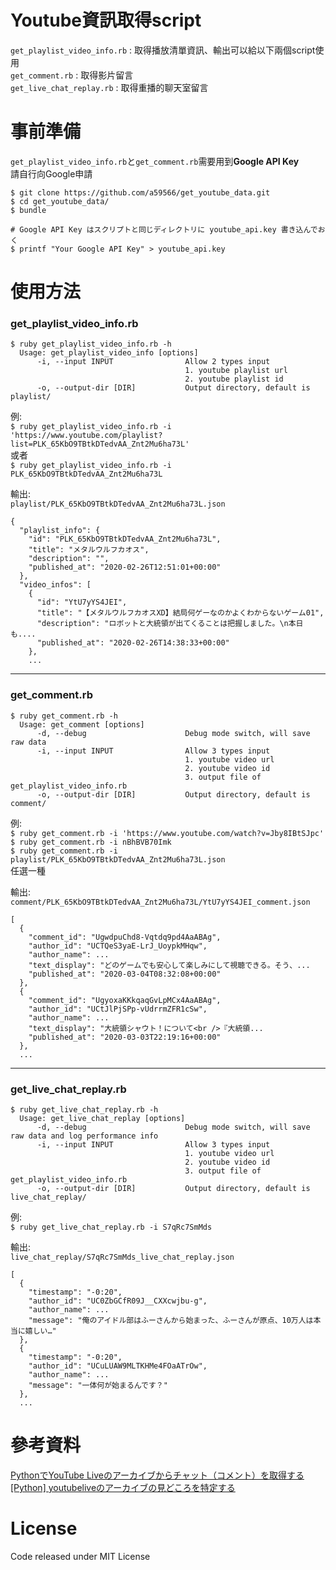 # Youtube資訊取得script
`get_playlist_video_info.rb` : 取得播放清單資訊、輸出可以給以下兩個script使用  
`get_comment.rb` : 取得影片留言  
`get_live_chat_replay.rb` : 取得重播的聊天室留言  

# 事前準備
`get_playlist_video_info.rb`と`get_comment.rb`需要用到**Google API Key**    
請自行向Google申請  
```
$ git clone https://github.com/a59566/get_youtube_data.git
$ cd get_youtube_data/
$ bundle

# Google API Key はスクリプトと同じディレクトリに youtube_api.key 書き込んでおく
$ printf "Your Google API Key" > youtube_api.key
```

# 使用方法
### get_playlist_video_info.rb
```
$ ruby get_playlist_video_info.rb -h
  Usage: get_playlist_video_info [options]
      -i, --input INPUT                Allow 2 types input
                                       1. youtube playlist url
                                       2. youtube playlist id
      -o, --output-dir [DIR]           Output directory, default is playlist/
```
例:  
`$ ruby get_playlist_video_info.rb -i 'https://www.youtube.com/playlist?list=PLK_65KbO9TBtkDTedvAA_Znt2Mu6ha73L'`  
或者  
`$ ruby get_playlist_video_info.rb -i PLK_65KbO9TBtkDTedvAA_Znt2Mu6ha73L`    
  
輸出:  
`playlist/PLK_65KbO9TBtkDTedvAA_Znt2Mu6ha73L.json`  
```
{
  "playlist_info": {
    "id": "PLK_65KbO9TBtkDTedvAA_Znt2Mu6ha73L",
    "title": "メタルウルフカオス",
    "description": "",
    "published_at": "2020-02-26T12:51:01+00:00"
  },
  "video_infos": [
    {
      "id": "YtU7yYS4JEI",
      "title": "【メタルウルフカオスXD】結局何ゲーなのかよくわからないゲーム01",
      "description": "ロボットと大統領が出てくることは把握しました。\n本日も....
      "published_at": "2020-02-26T14:38:33+00:00"
    },
    ...
```
---
  
### get_comment.rb
```
$ ruby get_comment.rb -h
  Usage: get_comment [options]
      -d, --debug                      Debug mode switch, will save raw data
      -i, --input INPUT                Allow 3 types input
                                       1. youtube video url
                                       2. youtube video id
                                       3. output file of get_playlist_video_info.rb
      -o, --output-dir [DIR]           Output directory, default is comment/
```
例:  
`$ ruby get_comment.rb -i 'https://www.youtube.com/watch?v=Jby8IBtSJpc'`  
`$ ruby get_comment.rb -i nBhBVB70Imk`  
`$ ruby get_comment.rb -i playlist/PLK_65KbO9TBtkDTedvAA_Znt2Mu6ha73L.json`  
任選一種  
  
輸出:  
`comment/PLK_65KbO9TBtkDTedvAA_Znt2Mu6ha73L/YtU7yYS4JEI_comment.json`  
```
[
  {
    "comment_id": "UgwdpuChd8-Vqtdq9pd4AaABAg",
    "author_id": "UCTQeS3yaE-LrJ_UoypkMHqw",
    "author_name": ...
    "text_display": "どのゲームでも安心して楽しみにして視聴できる。そう、...
    "published_at": "2020-03-04T08:32:08+00:00"
  },
  {
    "comment_id": "UgyoxaKKkqaqGvLpMCx4AaABAg",
    "author_id": "UCtJlPjSPp-vUdrrmZFR1cSw",
    "author_name": ...
    "text_display": "大統領シャウト！について<br />『大統領...
    "published_at": "2020-03-03T22:19:16+00:00"
  },
  ...
```
---
  
### get_live_chat_replay.rb
```
$ ruby get_live_chat_replay.rb -h
  Usage: get_live_chat_replay [options]
      -d, --debug                      Debug mode switch, will save raw data and log performance info
      -i, --input INPUT                Allow 3 types input
                                       1. youtube video url
                                       2. youtube video id
                                       3. output file of get_playlist_video_info.rb
      -o, --output-dir [DIR]           Output directory, default is live_chat_replay/
```
例:  
`$ ruby get_live_chat_replay.rb -i S7qRc7SmMds`  
  
輸出:  
`live_chat_replay/S7qRc7SmMds_live_chat_replay.json`  
```
[
  {
    "timestamp": "-0:20",
    "author_id": "UC0ZbGCfR09J__CXXcwjbu-g",
    "author_name": ...
    "message": "俺のアイドル部はふーさんから始まった、ふーさんが原点、10万人は本当に嬉しい…"
  },
  {
    "timestamp": "-0:20",
    "author_id": "UCuLUAW9MLTKHMe4FOaATrOw",
    "author_name": ...
    "message": "一体何が始まるんです？"
  },
  ...
```
  
# 參考資料
[PythonでYouTube Liveのアーカイブからチャット（コメント）を取得する](http://watagassy.hatenablog.com/entry/2018/10/06/002628)  
[\[Python\] youtubeliveのアーカイブの見どころを特定する](https://qiita.com/okamoto950712/items/0d4736c7be251532a03f)
  
# License
Code released under MIT License